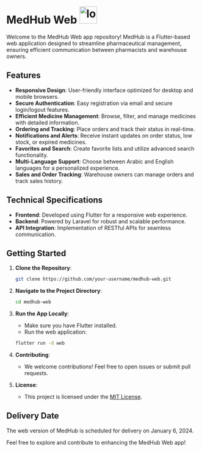 # MedHub Web <img src="https://github.com/Abdalrahman-Alhamod/MedHub-Mobile/assets/137921143/07452f04-5838-4837-a828-631df4e18ca6" alt="logo" width="45" height="45" />

Welcome to the MedHub Web app repository! MedHub is a Flutter-based web application designed to streamline pharmaceutical management, ensuring efficient communication between pharmacists and warehouse owners.

## Features

- **Responsive Design**: User-friendly interface optimized for desktop and mobile browsers.
- **Secure Authentication**: Easy registration via email and secure login/logout features.
- **Efficient Medicine Management**: Browse, filter, and manage medicines with detailed information.
- **Ordering and Tracking**: Place orders and track their status in real-time.
- **Notifications and Alerts**: Receive instant updates on order status, low stock, or expired medicines.
- **Favorites and Search**: Create favorite lists and utilize advanced search functionality.
- **Multi-Language Support**: Choose between Arabic and English languages for a personalized experience.
- **Sales and Order Tracking**: Warehouse owners can manage orders and track sales history.

## Technical Specifications

- **Frontend**: Developed using Flutter for a responsive web experience.
- **Backend**: Powered by Laravel for robust and scalable performance.
- **API Integration**: Implementation of RESTful APIs for seamless communication.

## Getting Started

1. **Clone the Repository**:

    ```bash
    git clone https://github.com/your-username/medhub-web.git
    ```

2. **Navigate to the Project Directory**:

    ```bash
    cd medhub-web
    ```

3. **Run the App Locally**:

    - Make sure you have Flutter installed.
    - Run the web application:

    ```bash
    flutter run -d web
    ```

4. **Contributing**:

    - We welcome contributions! Feel free to open issues or submit pull requests.

5. **License**:

    - This project is licensed under the [MIT License](LICENSE).

## Delivery Date

The web version of MedHub is scheduled for delivery on January 6, 2024.

Feel free to explore and contribute to enhancing the MedHub Web app!
